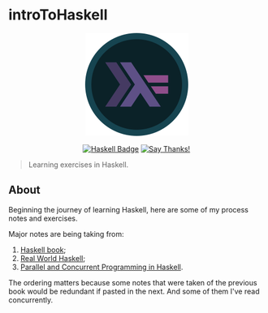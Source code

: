 # introToHaskell

<div align="center">

[![Repository Logo](https://raw.githubusercontent.com/Fazendaaa/introToHaskell/master/logo/haskell.png)](https://github.com/Fazendaaa/introToHaskell/)

[![Haskell Badge](https://img.shields.io/badge/Haskell-%3C3-brightgreen.svg?longCache=true&style=for-the-badge)](https://haskell-lang.org/)
[![Say Thanks!](https://img.shields.io/badge/Say%20Thanks-!-1EAEDB.svg?longCache=true&style=for-the-badge)](https://saythanks.io/to/Fazendaaa)

</div>

> Learning exercises in Haskell.

## About
Beginning the journey of learning Haskell, here are some of my process notes and exercises.

Major notes are being taking from:
1. [Haskell book](http://haskellbook.com/);
2. [Real World Haskell](http://book.realworldhaskell.org/);
3. [Parallel and Concurrent Programming in Haskell](http://shop.oreilly.com/product/0636920026365.do).

The ordering matters because some notes that were taken of the previous book would be redundant if pasted in the next. And some of them I've read concurrently.
